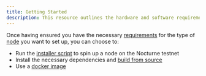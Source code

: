 ```yaml
---
title: Getting Started
description: This resource outlines the hardware and software requirements for the node. Explore the different node types and different ways to setup a node.
---
```



Once having ensured you have the necessary [requirements](/operator/introduction/requirements) for the type of [node](/operator/introduction/node_types) you want to set up, you can choose to:

- Run the [installer script](/operator/node-installation/installer-script) to spin up a node on the Nocturne testnet
- Install the necessary dependencies and [build from source](/operator/node-installation/build-from-source)
- Use a [docker image](/operator/node-installation/docker-image)